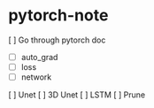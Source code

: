 # pytorch-note

[ ] Go through pytorch doc

- [ ] auto_grad
- [ ] loss
- [ ] network	

[ ] Unet 
[ ] 3D Unet
[ ] LSTM
[ ] Prune 


